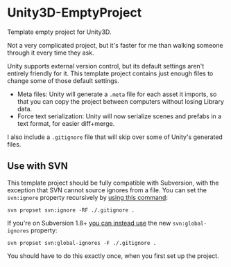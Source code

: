 Unity3D-EmptyProject
====================

Template empty project for Unity3D.

Not a very complicated project, but it's faster for me than walking someone through it every time they ask.

Unity supports external version control, but its default settings aren't entirely friendly for it. This template project contains just enough files to change some of those default settings.

* Meta files: Unity will generate a `.meta` file for each asset it imports, so that you can copy the project between computers without losing Library data.
* Force text serialization: Unity will now serialize scenes and prefabs in a text format, for easier diff+merge.

I also include a `.gitignore` file that will skip over some of Unity's generated files.

Use with SVN
------------

This template project should be fully compatible with Subversion, with the exception that SVN cannot source ignores from a file. You can set the `svn:ignore` property recursively by [using this command](http://stackoverflow.com/questions/17298668/svn-ignore-like-gitignore):

    svn propset svn:ignore -RF ./.gitignore .
    
If you're on Subversion 1.8+ [you can instead use](http://stackoverflow.com/a/17254404/1251354) the new `svn:global-ignores` property:

    svn propset svn:global-ignores -F ./.gitignore .
    
You should have to do this exactly once, when you first set up the project.
